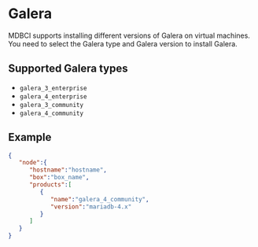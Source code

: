 # Galera

MDBCI supports installing different versions of Galera on virtual machines.
You need to select the Galera type and Galera version to install Galera.

## Supported Galera types

* `galera_3_enterprise`
* `galera_4_enterprise`
* `galera_3_community`
* `galera_4_community`

## Example

```json
{
   "node":{
      "hostname":"hostname",
      "box":"box_name",
      "products":[
         {
            "name":"galera_4_community",
            "version":"mariadb-4.x"
         }
      ]
   }
}
```
